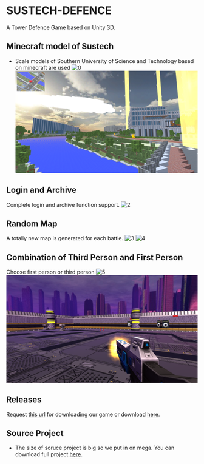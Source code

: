 ﻿# SUSTECH-DEFENCE

A Tower Defence Game based on Unity 3D.

## Minecraft model of Sustech

+ Scale models of Southern University of Science and Technology based on minecraft are used
![0](images/pic0.png)
![1](images/pic1.png)

## Login and Archive

Complete login and archive function support.
![2](images/pic2.png)

## Random Map

A totally new map is generated for each battle.
![3](images/pic3.png)
![4](images/pic4.png)

## Combination of Third Person and First Person

Choose first person or third person
![5](images/pic5.png)
![6](images/pic6.png)

## Releases
Request [this url](https://github.com/yidaoxiangan/SUSTECH-DEFENCE/releases) for downloading our game or download [here](https://mega.nz/file/k0ZjSC6S#QVyoEhCwvyfTe0clOwG7P8sZh4Gzvg6mPxNgldvGgXM).

## Source Project
+ The size of soruce project is big so we put in on mega. You can download full project [here](https://mega.nz/file/AkBFHYoY#yKWCv1aHj6tMZx1TLwTCFiTNOCVwKEodf26mLfT2rgk).
